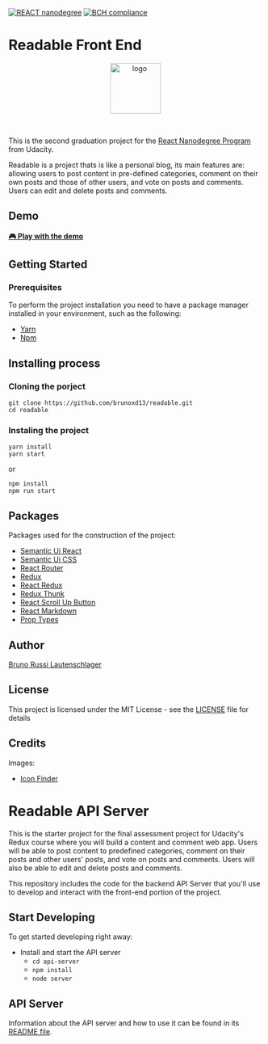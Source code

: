 [![REACT nanodegree](https://img.shields.io/badge/udacity-REACTND-02b3e4.svg?style=flat)](https://www.udacity.com/course/react-nanodegree--nd019)
[![BCH compliance](https://bettercodehub.com/edge/badge/brunoxd13/readable?branch=master)](https://bettercodehub.com/)

# Readable Front End

<p align="center">
  <img src="https://raw.githubusercontent.com/brunoxd13/readable/master/frontend/public/favicon.ico" alt="logo" width="100" />
</p>
<br>

This is the second graduation project for the [React Nanodegree Program](https://br.udacity.com/course/react-nanodegree--nd019) from Udacity.

Readable is a project thats is like a personal blog, its main features are: allowing users to post content in pre-defined categories, comment on their own posts and those of other users, and vote on posts and comments. Users can edit and delete posts and comments.

## Demo
<a href="http://bruno-readable.surge.sh/"><strong>🎮 Play with the demo</strong></a>

## Getting Started

### Prerequisites

To perform the project installation you need to have a package manager installed in your environment, such as the following:
* [Yarn](https://yarnpkg.com/pt-BR/)
* [Npm](https://www.npmjs.com)

## Installing process
### Cloning the porject
```
git clone https://github.com/brunoxd13/readable.git
cd readable
```
### Instaling the project
```
yarn install
yarn start
```

or 

```
npm install
npm run start
```
## Packages
Packages used for the construction of the project:
* [Semantic Ui React](https://www.npmjs.com/package/semantic-ui-react)
* [Semantic Ui CSS](https://www.npmjs.com/package/semantic-ui-css)
* [React Router](https://www.npmjs.com/package/react-router-dom)
* [Redux](https://www.npmjs.com/package/redux)
* [React Redux](https://www.npmjs.com/package/react-redux)
* [Redux Thunk](https://www.npmjs.com/package/redux-thunk)
* [React Scroll Up Button](https://www.npmjs.com/package/react-scroll-up-button)
* [React Markdown](https://www.npmjs.com/package/react-markdown)
* [Prop Types](https://www.npmjs.com/package/prop-types)

## Author
[Bruno Russi Lautenschlager](https://github.com/brunoxd13)

## License

This project is licensed under the MIT License - see the [LICENSE](LICENSE) file for details

## Credits
Images:
* [Icon Finder](https://www.iconfinder.com)


# Readable API Server

This is the starter project for the final assessment project for Udacity's Redux course where you will build a content and comment web app. Users will be able to post content to predefined categories, comment on their posts and other users' posts, and vote on posts and comments. Users will also be able to edit and delete posts and comments.

This repository includes the code for the backend API Server that you'll use to develop and interact with the front-end portion of the project.

## Start Developing

To get started developing right away:

* Install and start the API server
    - `cd api-server`
    - `npm install`
    - `node server`
## API Server

Information about the API server and how to use it can be found in its [README file](api-server/README.md).
